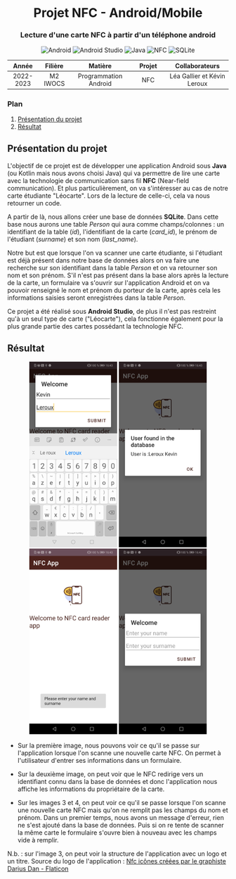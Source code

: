 <div align="center">

# Projet NFC - Android/Mobile

### Lecture d'une carte NFC à partir d'un téléphone android

<img alt="Android" src="https://img.shields.io/badge/-Android-9FC138?style=flat&logo=android&logoColor=white" />
<img alt="Android Studio" src="https://img.shields.io/badge/-Android_Studio-90BF58?style=flat&logo=android-studio&logoColor=white" />
<img alt="Java" src="https://img.shields.io/badge/-Java-E61F24?style=flat&logo=java&logoColor=white" />
<img alt="NFC" src="https://img.shields.io/badge/-NFC-000000?style=flat&logo=nfc&logoColor=white" />
<img alt="SQLite" src="https://img.shields.io/badge/-SQLite-0E7DCC?style=flat&logo=sqlite&logoColor=white" />

</div>

<table>
    <thead>
        <tr>
            <th width="150px">Année</th>
            <th width="150px">Filière</th>
            <th width="300px">Matière</th>
            <th width="300px">Projet</th>
            <th width="350px">Collaborateurs</th>
        </tr>
    </thead>
    <tbody>
        <tr>
        <td align="center">2022-2023</td>
        <td align="center">M2 IWOCS</td>
        <td align="center">Programmation Android</td>
        <td align="center">NFC</td>
        <td align="center">Léa Gallier et Kévin Leroux</td>
        </tr>
    </tbody>
</table>

### Plan

1. [Présentation du projet](#présentation-du-projet)
2. [Résultat](#résultat)

## Présentation du projet

L'objectif de ce projet est de développer une application Android sous **Java** (ou Kotlin mais nous avons choisi Java) qui va permettre de lire une carte avec la technologie de communication sans fil **NFC** (Near-field communication). Et plus particulièrement, on va s'intéresser au cas de notre carte étudiante "Léocarte". Lors de la lecture de celle-ci, cela va nous retourner un code.

A partir de là, nous allons créer une base de données **SQLite**. Dans cette base nous aurons une table *Person* qui aura comme champs/colonnes : un identifiant de la table (*id*), l'identifiant de la carte (*card_id*), le prénom de l'étudiant (*surname*) et son nom (*last_name*).

Notre but est que lorsque l'on va scanner une carte étudiante, si l'étudiant est déjà présent dans notre base de données alors on va faire une recherche sur son identifiant dans la table *Person* et on va retourner son nom et son prénom. S'il n'est pas présent dans la base alors après la lecture de la carte, un formulaire va s'ouvrir sur l'application Android et on va pouvoir renseigné le nom et prénom du porteur de la carte, après cela les informations saisies seront enregistrées dans la table *Person*.

Ce projet a été réalisé sous **Android Studio**, de plus il n'est pas restreint qu'à un seul type de carte ("Léocarte"), cela fonctionne également pour la plus grande partie des cartes possédant la technologie NFC.

## Résultat

<div align="center">
<img title="Preview 1" src="assets/preview1.jpg" alt="Preview | 1" width="200px" />
<img title="Preview 2" src="assets/preview2.jpg" alt="Preview | 2" width="200px" />
<img title="Preview 3" src="assets/preview3.jpg" alt="Preview | 3" width="200px" />
<img title="Preview 4" src="assets/preview4.jpg" alt="Preview | 4" width="200px" />
</div>

- Sur la première image, nous pouvons voir ce qu'il se passe sur l'application lorsque l'on scanne une nouvelle carte NFC. On permet à l'utilisateur d'entrer ses informations dans un formulaire.

- Sur la deuxième image, on peut voir que le NFC redirige vers un identifiant connu dans la base de données et donc l'application nous affiche les informations du propriétaire de la carte.

- Sur les images 3 et 4, on peut voir ce qu'il se passe lorsque l'on scanne une nouvelle carte NFC mais qu'on ne remplit pas les champs du nom et prénom. Dans un premier temps, nous avons un message d'erreur, rien ne s'est ajouté dans la base de données. Puis si on re tente de scanner la même carte le formulaire s'ouvre bien à nouveau avec les champs vide à remplir.

N.b. : sur l'image 3, on peut voir la structure de l'application avec un logo et un titre. Source du logo de l'application : <a href="https://www.flaticon.com/fr/icones-gratuites/nfc" title="Icône | NFC">Nfc icônes créées par le graphiste Darius Dan - Flaticon</a>
